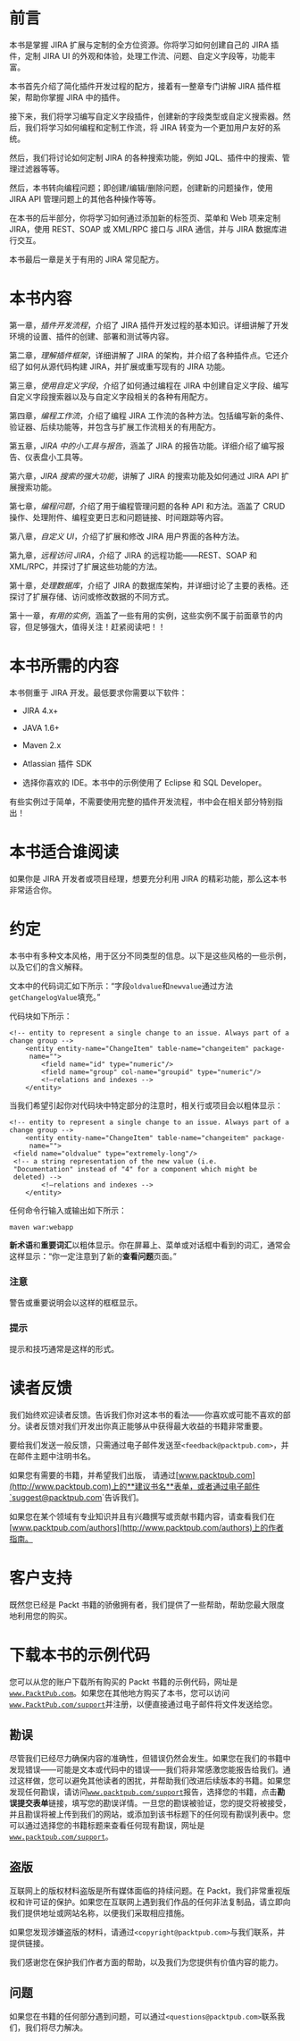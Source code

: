 # 前言

本书是掌握 JIRA 扩展与定制的全方位资源。你将学习如何创建自己的 JIRA 插件，定制 JIRA UI 的外观和体验，处理工作流、问题、自定义字段等，功能丰富。

本书首先介绍了简化插件开发过程的配方，接着有一整章专门讲解 JIRA 插件框架，帮助你掌握 JIRA 中的插件。

接下来，我们将学习编写自定义字段插件，创建新的字段类型或自定义搜索器。然后，我们将学习如何编程和定制工作流，将 JIRA 转变为一个更加用户友好的系统。

然后，我们将讨论如何定制 JIRA 的各种搜索功能，例如 JQL、插件中的搜索、管理过滤器等等。

然后，本书转向编程问题；即创建/编辑/删除问题，创建新的问题操作，使用 JIRA API 管理问题上的其他各种操作等等。

在本书的后半部分，你将学习如何通过添加新的标签页、菜单和 Web 项来定制 JIRA，使用 REST、SOAP 或 XML/RPC 接口与 JIRA 通信，并与 JIRA 数据库进行交互。

本书最后一章是关于有用的 JIRA 常见配方。

# 本书内容

第一章，*插件开发流程*，介绍了 JIRA 插件开发过程的基本知识。详细讲解了开发环境的设置、插件的创建、部署和测试等内容。

第二章，*理解插件框架*，详细讲解了 JIRA 的架构，并介绍了各种插件点。它还介绍了如何从源代码构建 JIRA，并扩展或重写现有的 JIRA 功能。

第三章，*使用自定义字段*，介绍了如何通过编程在 JIRA 中创建自定义字段、编写自定义字段搜索器以及与自定义字段相关的各种有用配方。

第四章，*编程工作流*，介绍了编程 JIRA 工作流的各种方法。包括编写新的条件、验证器、后续功能等，并包含与扩展工作流相关的有用配方。

第五章，*JIRA 中的小工具与报告*，涵盖了 JIRA 的报告功能。详细介绍了编写报告、仪表盘小工具等。

第六章，*JIRA 搜索的强大功能*，讲解了 JIRA 的搜索功能及如何通过 JIRA API 扩展搜索功能。

第七章，*编程问题*，介绍了用于编程管理问题的各种 API 和方法。涵盖了 CRUD 操作、处理附件、编程变更日志和问题链接、时间跟踪等内容。

第八章，*自定义 UI*，介绍了扩展和修改 JIRA 用户界面的各种方法。

第九章，*远程访问 JIRA*，介绍了 JIRA 的远程功能——REST、SOAP 和 XML/RPC，并探讨了扩展这些功能的方法。

第十章，*处理数据库*，介绍了 JIRA 的数据库架构，并详细讨论了主要的表格。还探讨了扩展存储、访问或修改数据的不同方式。

第十一章，*有用的实例*，涵盖了一些有用的实例，这些实例不属于前面章节的内容，但足够强大，值得关注！赶紧阅读吧！！

# 本书所需的内容

本书侧重于 JIRA 开发。最低要求你需要以下软件：

+   JIRA 4.x+

+   JAVA 1.6+

+   Maven 2.x

+   Atlassian 插件 SDK

+   选择你喜欢的 IDE。本书中的示例使用了 Eclipse 和 SQL Developer。

有些实例过于简单，不需要使用完整的插件开发流程，书中会在相关部分特别指出！

# 本书适合谁阅读

如果你是 JIRA 开发者或项目经理，想要充分利用 JIRA 的精彩功能，那么这本书非常适合你。

# 约定

本书中有多种文本风格，用于区分不同类型的信息。以下是这些风格的一些示例，以及它们的含义解释。

文本中的代码词汇如下所示：“字段`oldvalue`和`newvalue`通过方法`getChangelogValue`填充。”

代码块如下所示：

```
<!-- entity to represent a single change to an issue. Always part of a change group -->
    <entity entity-name="ChangeItem" table-name="changeitem" package-
     name="">
        <field name="id" type="numeric"/>
        <field name="group" col-name="groupid" type="numeric"/>
        <!—relations and indexes -->
    </entity>
```

当我们希望引起你对代码块中特定部分的注意时，相关行或项目会以粗体显示：

```
<!-- entity to represent a single change to an issue. Always part of a change group -->
    <entity entity-name="ChangeItem" table-name="changeitem" package-
     name="">
 <field name="oldvalue" type="extremely-long"/>
 <!-- a string representation of the new value (i.e. 
 "Documentation" instead of "4" for a component which might be 
 deleted) -->
        <!—relations and indexes -->
    </entity>
```

任何命令行输入或输出如下所示：

```
maven war:webapp

```

**新术语**和**重要词汇**以粗体显示。你在屏幕上、菜单或对话框中看到的词汇，通常会这样显示：“你一定注意到了新的**查看问题**页面。”

### 注意

警告或重要说明会以这样的框框显示。

### 提示

提示和技巧通常是这样的形式。

# 读者反馈

我们始终欢迎读者反馈。告诉我们你对这本书的看法——你喜欢或可能不喜欢的部分。读者反馈对我们开发出你真正能够从中获得最大收益的书籍非常重要。

要给我们发送一般反馈，只需通过电子邮件发送至`<feedback@packtpub.com>`，并在邮件主题中注明书名。

如果您有需要的书籍，并希望我们出版， 请通过[www.packtpub.com](http://www.packtpub.com)上的**建议书名**表单，或者通过电子邮件`<suggest@packtpub.com>`告诉我们。

如果您在某个领域有专业知识并且有兴趣撰写或贡献书籍内容，请查看我们在[www.packtpub.com/authors](http://www.packtpub.com/authors)上的作者指南。

# 客户支持

既然您已经是 Packt 书籍的骄傲拥有者，我们提供了一些帮助，帮助您最大限度地利用您的购买。

# 下载本书的示例代码

您可以从您的账户下载所有购买的 Packt 书籍的示例代码，网址是[`www.PacktPub.com`](http://www.PacktPub.com)。如果您在其他地方购买了本书，您可以访问[`www.PacktPub.com/support`](http://www.PacktPub.com/support)并注册，以便直接通过电子邮件将文件发送给您。

## 勘误

尽管我们已经尽力确保内容的准确性，但错误仍然会发生。如果您在我们的书籍中发现错误——可能是文本或代码中的错误——我们将非常感激您能报告给我们。通过这样做，您可以避免其他读者的困扰，并帮助我们改进后续版本的书籍。如果您发现任何勘误，请访问[`www.packtpub.com/support`](http://www.packtpub.com/support)报告，选择您的书籍，点击**勘误****提交****表单**链接，填写您的勘误详情。一旦您的勘误被验证，您的提交将被接受，并且勘误将被上传到我们的网站，或添加到该书标题下的任何现有勘误列表中。您可以通过选择您的书籍标题来查看任何现有勘误，网址是[`www.packtpub.com/support`](http://www.packtpub.com/support)。

## 盗版

互联网上的版权材料盗版是所有媒体面临的持续问题。在 Packt，我们非常重视版权和许可证的保护。如果您在互联网上遇到我们作品的任何非法复制品，请立即向我们提供地址或网站名称，以便我们采取相应措施。

如果您发现涉嫌盗版的材料，请通过`<copyright@packtpub.com>`与我们联系，并提供链接。

我们感谢您在保护我们作者方面的帮助，以及我们为您提供有价值内容的能力。

## 问题

如果您在书籍的任何部分遇到问题，可以通过`<questions@packtpub.com>`联系我们，我们将尽力解决。
